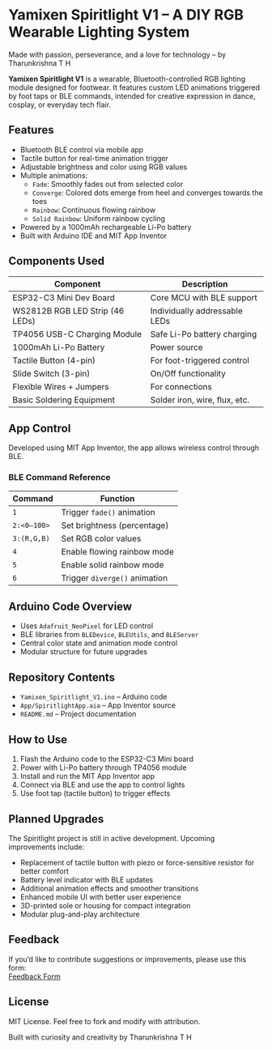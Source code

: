 # Yamixen Spiritlight V1 – A DIY RGB Wearable Lighting System

Made with passion, perseverance, and a love for technology – by Tharunkrishna T H

**Yamixen Spiritlight V1** is a wearable, Bluetooth-controlled RGB lighting module designed for footwear. It features custom LED animations triggered by foot taps or BLE commands, intended for creative expression in dance, cosplay, or everyday tech flair.

## Features

- Bluetooth BLE control via mobile app
- Tactile button for real-time animation trigger
- Adjustable brightness and color using RGB values
- Multiple animations:
  - `Fade`: Smoothly fades out from selected color
  - `Converge`: Colored dots emerge from heel and converges towards the toes
  - `Rainbow`: Continuous flowing rainbow
  - `Solid Rainbow`: Uniform rainbow cycling
- Powered by a 1000mAh rechargeable Li-Po battery
- Built with Arduino IDE and MIT App Inventor

## Components Used

| Component                     | Description                                         |
|------------------------------|-----------------------------------------------------|
| ESP32-C3 Mini Dev Board      | Core MCU with BLE support                          |
| WS2812B RGB LED Strip (46 LEDs) | Individually addressable LEDs                  |
| TP4056 USB-C Charging Module | Safe Li-Po battery charging                         |
| 1000mAh Li-Po Battery        | Power source                                        |
| Tactile Button (4-pin)       | For foot-triggered control                         |
| Slide Switch (3-pin)         | On/Off functionality                                |
| Flexible Wires + Jumpers     | For connections                                     |
| Basic Soldering Equipment    | Solder iron, wire, flux, etc.                      |

## App Control

Developed using MIT App Inventor, the app allows wireless control through BLE.

### BLE Command Reference

| Command     | Function                                |
|-------------|-----------------------------------------|
| `1`         | Trigger `fade()` animation              |
| `2:<0–100>` | Set brightness (percentage)             |
| `3:(R,G,B)` | Set RGB color values                    |
| `4`         | Enable flowing rainbow mode             |
| `5`         | Enable solid rainbow mode               |
| `6`         | Trigger `diverge()` animation           |

## Arduino Code Overview

- Uses `Adafruit_NeoPixel` for LED control
- BLE libraries from `BLEDevice`, `BLEUtils`, and `BLEServer`
- Central color state and animation mode control
- Modular structure for future upgrades

## Repository Contents

- `Yamixen_Spiritlight_V1.ino` – Arduino code
- `App/SpiritlightApp.aia` – App Inventor source
- `README.md` – Project documentation

## How to Use

1. Flash the Arduino code to the ESP32-C3 Mini board
2. Power with Li-Po battery through TP4056 module
3. Install and run the MIT App Inventor app
4. Connect via BLE and use the app to control lights
5. Use foot tap (tactile button) to trigger effects

## Planned Upgrades

The Spiritlight project is still in active development. Upcoming improvements include:

- Replacement of tactile button with piezo or force-sensitive resistor for better comfort
- Battery level indicator with BLE updates
- Additional animation effects and smoother transitions
- Enhanced mobile UI with better user experience
- 3D-printed sole or housing for compact integration
- Modular plug-and-play architecture

## Feedback

If you’d like to contribute suggestions or improvements, please use this form:  
[Feedback Form](https://forms.gle/vGdGT9GdUuKqkLbk6)

## License

MIT License. Feel free to fork and modify with attribution.

Built with curiosity and creativity by Tharunkrishna T H
